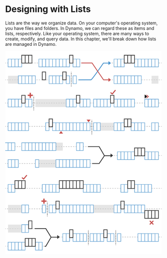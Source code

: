 # Designing with Lists

Lists are the way we organize data. On your computer's operating system, you have files and folders. In Dynamo, we can regard these as items and lists, respectively. Like your operating system, there are many ways to create, modify, and query data. In this chapter, we'll break down how lists are managed in Dynamo.

![](<../../.gitbook/assets/designing with lists.jpg>)
